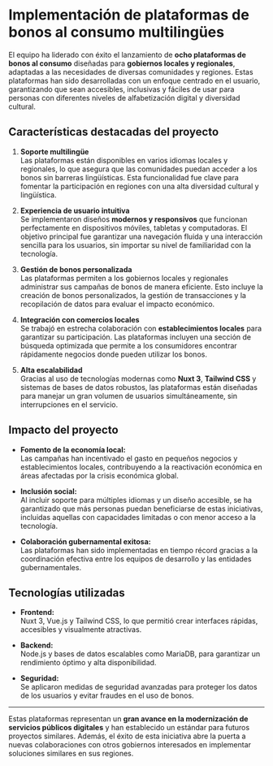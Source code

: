 # Implementación de plataformas de bonos al consumo multilingües

El equipo ha liderado con éxito el lanzamiento de **ocho plataformas de bonos al consumo** diseñadas para **gobiernos locales y regionales**, adaptadas a las necesidades de diversas comunidades y regiones. Estas plataformas han sido desarrolladas con un enfoque centrado en el usuario, garantizando que sean accesibles, inclusivas y fáciles de usar para personas con diferentes niveles de alfabetización digital y diversidad cultural.

## Características destacadas del proyecto

1. **Soporte multilingüe**  
   Las plataformas están disponibles en varios idiomas locales y regionales, lo que asegura que las comunidades puedan acceder a los bonos sin barreras lingüísticas. Esta funcionalidad fue clave para fomentar la participación en regiones con una alta diversidad cultural y lingüística.

2. **Experiencia de usuario intuitiva**  
   Se implementaron diseños **modernos y responsivos** que funcionan perfectamente en dispositivos móviles, tabletas y computadoras. El objetivo principal fue garantizar una navegación fluida y una interacción sencilla para los usuarios, sin importar su nivel de familiaridad con la tecnología.

3. **Gestión de bonos personalizada**  
   Las plataformas permiten a los gobiernos locales y regionales administrar sus campañas de bonos de manera eficiente. Esto incluye la creación de bonos personalizados, la gestión de transacciones y la recopilación de datos para evaluar el impacto económico.

4. **Integración con comercios locales**  
   Se trabajó en estrecha colaboración con **establecimientos locales** para garantizar su participación. Las plataformas incluyen una sección de búsqueda optimizada que permite a los consumidores encontrar rápidamente negocios donde pueden utilizar los bonos.

5. **Alta escalabilidad**  
   Gracias al uso de tecnologías modernas como **Nuxt 3**, **Tailwind CSS** y sistemas de bases de datos robustos, las plataformas están diseñadas para manejar un gran volumen de usuarios simultáneamente, sin interrupciones en el servicio.

## Impacto del proyecto

- **Fomento de la economía local:**  
  Las campañas han incentivado el gasto en pequeños negocios y establecimientos locales, contribuyendo a la reactivación económica en áreas afectadas por la crisis económica global.

- **Inclusión social:**  
  Al incluir soporte para múltiples idiomas y un diseño accesible, se ha garantizado que más personas puedan beneficiarse de estas iniciativas, incluidas aquellas con capacidades limitadas o con menor acceso a la tecnología.

- **Colaboración gubernamental exitosa:**  
  Las plataformas han sido implementadas en tiempo récord gracias a la coordinación efectiva entre los equipos de desarrollo y las entidades gubernamentales.

## Tecnologías utilizadas

- **Frontend:**  
  Nuxt 3, Vue.js y Tailwind CSS, lo que permitió crear interfaces rápidas, accesibles y visualmente atractivas.

- **Backend:**  
  Node.js y bases de datos escalables como MariaDB, para garantizar un rendimiento óptimo y alta disponibilidad.

- **Seguridad:**  
  Se aplicaron medidas de seguridad avanzadas para proteger los datos de los usuarios y evitar fraudes en el uso de bonos.

---

Estas plataformas representan un **gran avance en la modernización de servicios públicos digitales** y han establecido un estándar para futuros proyectos similares. Además, el éxito de esta iniciativa abre la puerta a nuevas colaboraciones con otros gobiernos interesados en implementar soluciones similares en sus regiones.

